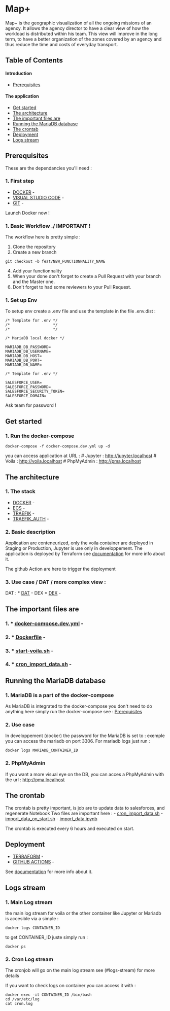 # Map+

Map+ is the geographic visualization of all the ongoing missions of an agency.
It allows the agency director to have a clear view of how the workload is distributed within his team.
This view will improve in the long term, to have a better organization of the zones covered by an agency and thus reduce the time and costs of everyday transport.

Table of Contents
-----------------

#### Introduction

- [Prerequisites](#prerequisites)

#### The application

- [Get started](#get-started-with-the-Application)
- [The architecture](#the-architecture)
- [The important files are](#the-important-files-are)
- [Running the MariaDB database](#running-the-postgresql-database)
- [The crontab](#the-crontab)
- [Deployment](#deployment)
- [Logs stream](#logs-stream)

Prerequisites
---------------

These are the dependancies you'll need : 

### 1. First step

* [DOCKER](https://www.docker.com/products/docker-desktop) -
* [VISUAL STUDIO CODE](https://code.visualstudio.com) -
* [GIT](https://git-scm.com) -

Launch Docker now !

### 1. Basic Workflow ./ IMPORTANT !

The workflow here is pretty simple :

1) Clone the repository
2) Create a new branch
```
git checkout -b feat/NEW_FUNCTIONNALITY_NAME
```
4) Add your functionnality
3) When your done don't forget to create a Pull Request with your branch and the Master one.
4) Don't forget to had some reviewers to your Pull Request.

### 1. Set up Env

To setup env create a .env file and use the template in the file .env.dist :
```
/* Template for .env */
/*                   */
/*                   */

/* MariaDB local docker */

MARIADB_DB_PASSWORD=
MARIADB_DB_USERNAME=
MARIADB_DB_HOST=
MARIADB_DB_PORT=
MARIADB_DB_NAME=

/* Template for .env */

SALESFORCE_USER=
SALESFORCE_PASSWORD=
SALESFORCE_SECURITY_TOKEN=
SALESFORCE_DOMAIN=
```

Ask team for password !

Get started
---------------

### 1. Run the docker-compose 

```
docker-compose -f docker-compose.dev.yml up -d
```

you can access application at URL :
	# Jupyter : http://jupyter.localhost
	# Voila : http://voila.localhost
	# PhpMyAdmin : http://pma.localhost

The architecture
---------------

### 1. The stack

* [DOCKER](https://www.docker.com/products/docker-desktop) - 
* [ECS](https://docs.aws.amazon.com/AmazonECS/latest/developerguide/Welcome.html) - 
* [TRAEFIK](https://doc.traefik.io/traefik/) -
* [TRAEFIK_AUTH](https://github.com/thomseddon/traefik-forward-auth) -

### 2. Basic description

Application are conteneurized, only the voila container are deployed in Staging or Production, Jupyter is use only in developpement.
The application is deployed by Terraform see [documentation](https://www.docker.com/products/docker-desktop) for more info about it.

The github Action are here to trigger the deployment

### 3. Use case / DAT / more complex view :

DAT : * [DAT](https://www.docker.com/products/docker-desktop) - 
DEX * [DEX](https://www.docker.com/products/docker-desktop) - 

The important files are
---------------

### 1. * [docker-compose.dev.yml](https://www.docker.com/products/docker-desktop) -
### 2. * [Dockerfile](https://www.docker.com/products/docker-desktop) -
### 3. * [start-voila.sh](https://www.docker.com/products/docker-desktop) -
### 4. * [cron_import_data.sh](https://www.docker.com/products/docker-desktop) -

Running the MariaDB database
---------------

### 1. MariaDB is a part of the docker-compose 

As MariaDB is integrated to the docker-compose you don't need to do anything here simply run the docker-compose see : [Prerequisites](#prerequisites)

### 2. Use case

In developpement (docker) the password for the MariaDB is set to : exemple
you can access the mariadb on port 3306.
For mariadb logs just run :
```
docker logs MARIADB_CONTAINER_ID
```

### 2. PhpMyAdmin

If you want a more visual eye on the DB, you can acces a PhpMyAdmin with the url : http://pma.localhost

The crontab
---------------

The crontab is pretty important, is job are to update data to salesforces, and regenerate Notebook
Two files are important here :
	- [cron_import_data.sh](https://www.docker.com/products/docker-desktop)
	- [import_data_on_start.sh](https://www.docker.com/products/docker-desktop)
	- [import_data.ipynb](https://www.docker.com/products/docker-desktop)

The crontab is executed every 6 hours and executed on start.

Deployment
---------------

* [TERRAFORM](https://www.docker.com/products/docker-desktop) -
* [GITHUB ACTIONS](https://www.docker.com/products/docker-desktop) -

See [documentation](https://www.docker.com/products/docker-desktop) for more info about it.

Logs stream
---------------

### 1. Main Log stream

the main log stream for voila or the other container like Jupyter or Mariadb is accesible via a simple :
```
docker logs CONTAINER_ID
```

to get CONTAINER_ID juste simply run :
```
docker ps
```

### 2. Cron Log stream

The cronjob will go on the main log stream see (#logs-stream) for more details

If you want to check logs on container you can access it with :
```
docker exec -it CONTAINER_ID /bin/bash
cd /var/etc/log
cat cron.log
```
